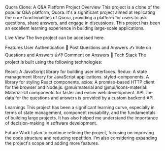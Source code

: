 Quora Clone: A Q&A Platform
Project Overview
This project is a clone of the popular Q&A platform, Quora. It's a significant project aimed at replicating the core functionalities of Quora, providing a platform for users to ask questions, share answers, and engage in discussions. This project has been an excellent learning experience in building large-scale applications.

Live View
The live project can be accessed here.

Features
User Authentication 🔐
Post Questions and Answers ✍️
Vote on Questions and Answers 👍👎
Comment on Answers 💬
Tech Stack
The project is built using the following technologies:

React: A JavaScript library for building user interfaces.
Redux: A state management library for JavaScript applications.
styled-components: A library for styling React components.
axios: A promise-based HTTP client for the browser and Node.js.
@mui/material and @mui/icons-material: Material-UI components for faster and easier web development.
API
The data for the questions and answers is provided by a custom backend API.

Learnings
This project has been a significant learning curve, especially in terms of state management, component reusability, and the fundamentals of building large projects. It has also helped me understand the importance of decision-making in software development.

Future Work
I plan to continue refining the project, focusing on improving the code structure and reducing repetition. I'm also considering expanding the project's scope and adding more features.

